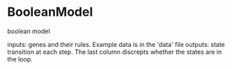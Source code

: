 # BooleanModel
boolean model

inputs: genes and their rules. Example data is in the 'data' file
outputs: state transition at each step. The last column discrepts whether the states are in the loop.
